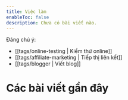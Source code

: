 ```yaml
---
title: Việc làm
enableToc: false
description: Chưa có bài viết nào.
---
```

Đáng chú ý:
- [[tags/online-testing | Kiểm thử online]]
- [[tags/affiliate-marketing | Tiếp thị liên kết]]
- [[tags/blogger | Viết blog]]

# Các bài viết gần đây
